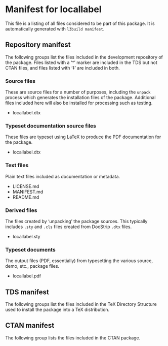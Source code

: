 # Manifest for locallabel

This file is a listing of all files considered to be part of this package.
It is automatically generated with `l3build manifest`.


## Repository manifest

The following groups list the files included in the development repository of the package.
Files listed with a ‘†’ marker are included in the TDS but not CTAN files, and files listed
with ‘‡’ are included in both.

### Source files

These are source files for a number of purposes, including the `unpack` process which
generates the installation files of the package. Additional files included here will also
be installed for processing such as testing.

* locallabel.dtx 

### Typeset documentation source files

These files are typeset using LaTeX to produce the PDF documentation for the package.

* locallabel.dtx 

### Text files

Plain text files included as documentation or metadata.

* LICENSE.md 
* MANIFEST.md 
* README.md 

### Derived files

The files created by ‘unpacking’ the package sources. This typically includes
`.sty` and `.cls` files created from DocStrip `.dtx` files.

* locallabel.sty 

### Typeset documents

The output files (PDF, essentially) from typesetting the various source, demo,
etc., package files.

* locallabel.pdf 


## TDS manifest

The following groups list the files included in the TeX Directory Structure used to install
the package into a TeX distribution.


## CTAN manifest

The following group lists the files included in the CTAN package.
